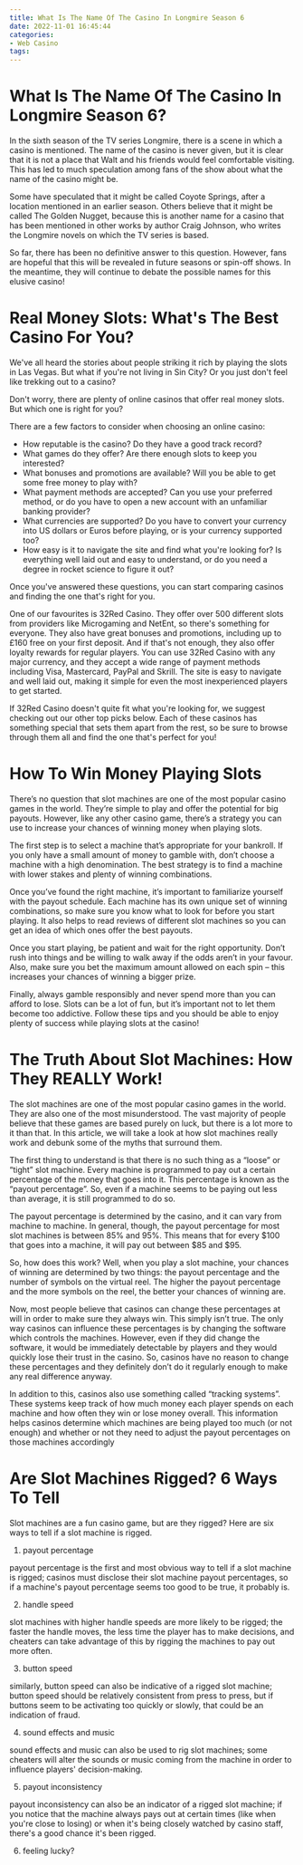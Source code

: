```yaml
---
title: What Is The Name Of The Casino In Longmire Season 6
date: 2022-11-01 16:45:44
categories:
- Web Casino
tags:
---
```



#  What Is The Name Of The Casino In Longmire Season 6?

In the sixth season of the TV series Longmire, there is a scene in which a casino is mentioned. The name of the casino is never given, but it is clear that it is not a place that Walt and his friends would feel comfortable visiting. This has led to much speculation among fans of the show about what the name of the casino might be.

Some have speculated that it might be called Coyote Springs, after a location mentioned in an earlier season. Others believe that it might be called The Golden Nugget, because this is another name for a casino that has been mentioned in other works by author Craig Johnson, who writes the Longmire novels on which the TV series is based.

So far, there has been no definitive answer to this question. However, fans are hopeful that this will be revealed in future seasons or spin-off shows. In the meantime, they will continue to debate the possible names for this elusive casino!

#  Real Money Slots: What's The Best Casino For You?

We've all heard the stories about people striking it rich by playing the slots in Las Vegas. But what if you're not living in Sin City? Or you just don't feel like trekking out to a casino?

Don't worry, there are plenty of online casinos that offer real money slots. But which one is right for you?

There are a few factors to consider when choosing an online casino:

- How reputable is the casino? Do they have a good track record?
- What games do they offer? Are there enough slots to keep you interested?
- What bonuses and promotions are available? Will you be able to get some free money to play with?
- What payment methods are accepted? Can you use your preferred method, or do you have to open a new account with an unfamiliar banking provider?
- What currencies are supported? Do you have to convert your currency into US dollars or Euros before playing, or is your currency supported too? 
- How easy is it to navigate the site and find what you're looking for? Is everything well laid out and easy to understand, or do you need a degree in rocket science to figure it out?

Once you've answered these questions, you can start comparing casinos and finding the one that's right for you.

One of our favourites is 32Red Casino. They offer over 500 different slots from providers like Microgaming and NetEnt, so there's something for everyone. They also have great bonuses and promotions, including up to £160 free on your first deposit. And if that's not enough, they also offer loyalty rewards for regular players. You can use 32Red Casino with any major currency, and they accept a wide range of payment methods including Visa, Mastercard, PayPal and Skrill. The site is easy to navigate and well laid out, making it simple for even the most inexperienced players to get started.

If 32Red Casino doesn't quite fit what you're looking for, we suggest checking out our other top picks below. Each of these casinos has something special that sets them apart from the rest, so be sure to browse through them all and find the one that's perfect for you!

#  How To Win Money Playing Slots

There’s no question that slot machines are one of the most popular casino games in the world. They’re simple to play and offer the potential for big payouts. However, like any other casino game, there’s a strategy you can use to increase your chances of winning money when playing slots.

The first step is to select a machine that’s appropriate for your bankroll. If you only have a small amount of money to gamble with, don’t choose a machine with a high denomination. The best strategy is to find a machine with lower stakes and plenty of winning combinations.

Once you’ve found the right machine, it’s important to familiarize yourself with the payout schedule. Each machine has its own unique set of winning combinations, so make sure you know what to look for before you start playing. It also helps to read reviews of different slot machines so you can get an idea of which ones offer the best payouts.

Once you start playing, be patient and wait for the right opportunity. Don’t rush into things and be willing to walk away if the odds aren’t in your favour. Also, make sure you bet the maximum amount allowed on each spin – this increases your chances of winning a bigger prize.

Finally, always gamble responsibly and never spend more than you can afford to lose. Slots can be a lot of fun, but it’s important not to let them become too addictive. Follow these tips and you should be able to enjoy plenty of success while playing slots at the casino!

#  The Truth About Slot Machines: How They REALLY Work!

The slot machines are one of the most popular casino games in the world. They are also one of the most misunderstood. The vast majority of people believe that these games are based purely on luck, but there is a lot more to it than that. In this article, we will take a look at how slot machines really work and debunk some of the myths that surround them.

The first thing to understand is that there is no such thing as a “loose” or “tight” slot machine. Every machine is programmed to pay out a certain percentage of the money that goes into it. This percentage is known as the “payout percentage”. So, even if a machine seems to be paying out less than average, it is still programmed to do so.

The payout percentage is determined by the casino, and it can vary from machine to machine. In general, though, the payout percentage for most slot machines is between 85% and 95%. This means that for every $100 that goes into a machine, it will pay out between $85 and $95.

So, how does this work? Well, when you play a slot machine, your chances of winning are determined by two things: the payout percentage and the number of symbols on the virtual reel. The higher the payout percentage and the more symbols on the reel, the better your chances of winning are.

Now, most people believe that casinos can change these percentages at will in order to make sure they always win. This simply isn’t true. The only way casinos can influence these percentages is by changing the software which controls the machines. However, even if they did change the software, it would be immediately detectable by players and they would quickly lose their trust in the casino. So, casinos have no reason to change these percentages and they definitely don’t do it regularly enough to make any real difference anyway.

In addition to this, casinos also use something called “tracking systems”. These systems keep track of how much money each player spends on each machine and how often they win or lose money overall. This information helps casinos determine which machines are being played too much (or not enough) and whether or not they need to adjust the payout percentages on those machines accordingly

#  Are Slot Machines Rigged? 6 Ways To Tell

Slot machines are a fun casino game, but are they rigged? Here are six ways to tell if a slot machine is rigged.

1. payout percentage

 payout percentage is the first and most obvious way to tell if a slot machine is rigged; casinos must disclose their slot machine payout percentages, so if a machine's payout percentage seems too good to be true, it probably is.

2. handle speed

slot machines with higher handle speeds are more likely to be rigged; the faster the handle moves, the less time the player has to make decisions, and cheaters can take advantage of this by rigging the machines to pay out more often.

3. button speed

similarly, button speed can also be indicative of a rigged slot machine; button speed should be relatively consistent from press to press, but if buttons seem to be activating too quickly or slowly, that could be an indication of fraud.

4. sound effects and music

sound effects and music can also be used to rig slot machines; some cheaters will alter the sounds or music coming from the machine in order to influence players' decision-making.

5. payout inconsistency

payout inconsistency can also be an indicator of a rigged slot machine; if you notice that the machine always pays out at certain times (like when you're close to losing) or when it's being closely watched by casino staff, there's a good chance it's been rigged.


 6. feeling lucky?